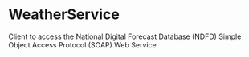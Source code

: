 WeatherService
==============

Client to access the National Digital Forecast Database (NDFD) Simple Object Access Protocol (SOAP) Web Service